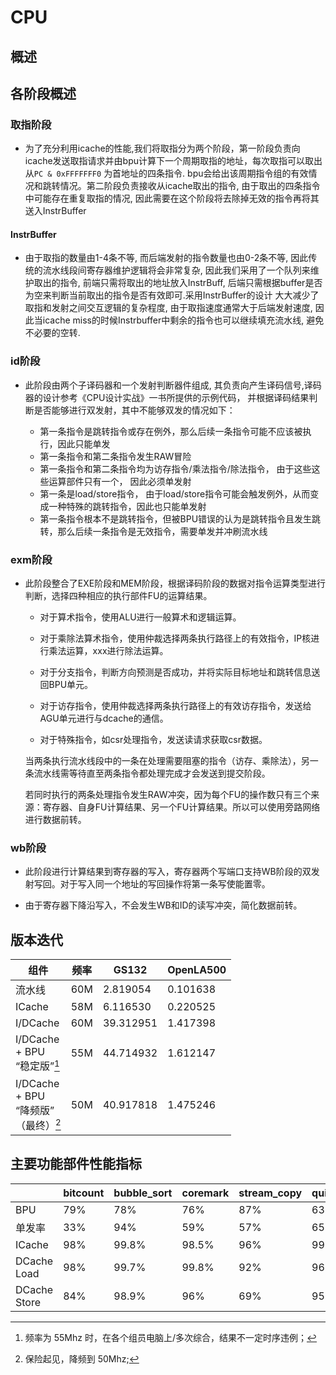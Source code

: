 # CPU

## 概述

## 各阶段概述

### 取指阶段

- 为了充分利用icache的性能,我们将取指分为两个阶段，第一阶段负责向icache发送取指请求并由bpu计算下一个周期取指的地址，每次取指可以取出从`PC & 0xFFFFFFF0` 为首地址的四条指令. bpu会给出该周期指令组的有效情况和跳转情况。第二阶段负责接收从icache取出的指令, 由于取出的四条指令中可能存在重复取指的情况, 因此需要在这个阶段将去除掉无效的指令再将其送入InstrBuffer

#### InstrBuffer

- 由于取指的数量由1-4条不等, 而后端发射的指令数量也由0-2条不等, 因此传统的流水线段间寄存器维护逻辑将会非常复杂, 因此我们采用了一个队列来维护取出的指令, 前端只需将取出的地址放入InstrBuff, 后端只需根据buffer是否为空来判断当前取出的指令是否有效即可.采用InstrBuffer的设计 大大减少了取指和发射之间交互逻辑的复杂程度,  由于取指速度通常大于后端发射速度, 因此当icache miss的时候Instrbuffer中剩余的指令也可以继续填充流水线, 避免不必要的空转. 

### id阶段

- 此阶段由两个子译码器和一个发射判断器件组成, 其负责向产生译码信号,译码器的设计参考《CPU设计实战》一书所提供的示例代码， 并根据译码结果判断是否能够进行双发射，其中不能够双发的情况如下：

    - 第一条指令是跳转指令或存在例外，那么后续一条指令可能不应该被执行，因此只能单发
    - 第一条指令和第二条指令发生RAW冒险
    - 第一条指令和第二条指令均为访存指令/乘法指令/除法指令， 由于这些这些运算部件只有一个， 因此必须单发射
    - 第一条是load/store指令， 由于load/store指令可能会触发例外，从而变成一种特殊的跳转指令，因此也只能单发射
    - 第一条指令根本不是跳转指令，但被BPU错误的认为是跳转指令且发生跳转，那么后续一条指令是无效指令，需要单发并冲刷流水线


### exm阶段

- 此阶段整合了EXE阶段和MEM阶段，根据译码阶段的数据对指令运算类型进行判断，选择四种相应的执行部件FU的运算结果。

    - 对于算术指令，使用ALU进行一般算术和逻辑运算。
    
    - 对于乘除法算术指令，使用仲裁选择两条执行路径上的有效指令，IP核进行乘法运算，xxx进行除法运算。

    - 对于分支指令，判断方向预测是否成功，并将实际目标地址和跳转信息送回BPU单元。

    - 对于访存指令，使用仲裁选择两条执行路径上的有效访存指令，发送给AGU单元进行与dcache的通信。

    - 对于特殊指令，如csr处理指令，发送读请求获取csr数据。
  
  当两条执行流水线段中的一条在处理需要阻塞的指令（访存、乘除法），另一条流水线需等待直至两条指令都处理完成才会发送到提交阶段。

  若同时执行的两条处理指令发生RAW冲突，因为每个FU的操作数只有三个来源：寄存器、自身FU计算结果、另一个FU计算结果。所以可以使用旁路网络进行数据前转。


### wb阶段

- 此阶段进行计算结果到寄存器的写入，寄存器两个写端口支持WB阶段的双发射写回。对于写入同一个地址的写回操作将第一条写使能置零。

- 由于寄存器下降沿写入，不会发生WB和ID的读写冲突，简化数据前转。

## 版本迭代

| 组件                                      	| 频率 	| GS132     	| OpenLA500 	|
|-------------------------------------------	|------	|-----------	|-----------	|
| 流水线                                    	| 60M  	| 2.819054  	| 0.101638  	|
| ICache                                    	| 58M  	| 6.116530  	| 0.220525  	|
| I/DCache                                  	| 60M  	| 39.312951 	| 1.417398  	|
| I/DCache<br>+ BPU<br>“稳定版”[^1]             	| 55M  	| 44.714932 	| 1.612147  	|
| I/DCache<br>+ BPU<br>“降频版”<br>（最终）[^2] 	| 50M  	| 40.917818 	| 1.475246  	|

[^1]: 频率为 55Mhz 时，在各个组员电脑上/多次综合，结果不一定时序违例；
[^2]: 保险起见，降频到 50Mhz;


## 主要功能部件性能指标

|                 	| bitcount 	| bubble_sort 	| coremark 	| stream_copy 	| quick_sort 	|
|-----------------	|----------	|-------------	|----------	|-------------	|------------	|
| BPU             	| 79%      	| 78%         	| 76%      	| 87%         	| 63%        	|
| 单发率          	| 33%      	| 94%         	| 59%      	| 57%         	| 65%        	|
| ICache          	| 98%      	| 99.8%       	| 98.5%    	| 96%         	| 99%        	|
| DCache<br>Load  	| 98%      	| 99.7%       	| 99.8%    	| 92%         	| 96%        	|
| DCache<br>Store 	| 84%      	| 98.9%       	| 96%      	| 69%         	| 95%        	|

